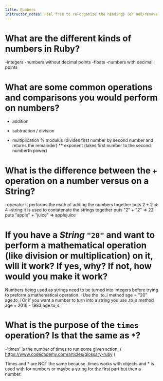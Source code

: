 ```yaml
---
title: Numbers
instructor_notes: Feel free to re-organize the headings (or add/remove headings) below. We included the headings for your benefit, but it's 100% fine if you want to write your responses in some different structure.
---
```


# What are the different kinds of numbers in Ruby?

-integers
    -numbers without decimal points
-floats
    -numbers with decimal points

# What are some common operations and comparisons you would perform on numbers?

+ addition
- subtraction
/ division
* multiplication
% modulus (divides first number by second number and returns the remainder)
** exponent (takes first number to the second numberth power)

# What is the difference between the `+` operation on a number versus on a String?

-operator it performs the math of adding the numbers together
    puts 2 + 2  => 4
-string it is used to contatenate the strings together
    puts "2" + "2"  => 22
    puts "apple" + "juice"  => applejuice
    

# If you have a _String_ `"20"` and want to perform a mathematical operation (like division or multiplication) on it, will it work? If yes, why? If not, how would you make it work?

Numbers being used as strings need to be turned into integers before trying to preform a mathematical operation. 
    -Use the .to_i method
    age = "20"
    age.to_i
Or if you want a number to turn into a string you use .to_s method
    age = 2016 - 1983
    age.to_s

# What is the purpose of the `times` operation? Is that the same as `*`?

-'times' is the number of times to run some given action.
( https://www.codecademy.com/articles/glossary-ruby )

Times and * are NOT the same because .times works with objects and * is used with for numbers or maybe a string for the first part but then a number.